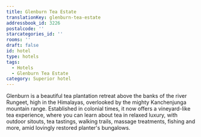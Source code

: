 ```yaml
---
title: Glenburn Tea Estate
translationKey: glenburn-tea-estate
addressbook_id: 3226
postalcode: ''
starcategories_id: ''
rooms: ''
draft: false
id: hotel
type: hotels
tags:
  - Hotels
  - Glenburn Tea Estate
category: Superior hotel
---
```

Glenburn is a beautiful tea plantation retreat above the banks of the river Rungeet, high in the Himalayas, overlooked by the mighty Kanchenjunga mountain range. Established in colonial times, it now offers a vineyard-like tea experience, where you can learn about tea in relaxed luxury, with outdoor sitouts, tea tastings, walking trails, massage treatments, fishing and more, amid lovingly restored planter's bungalows.